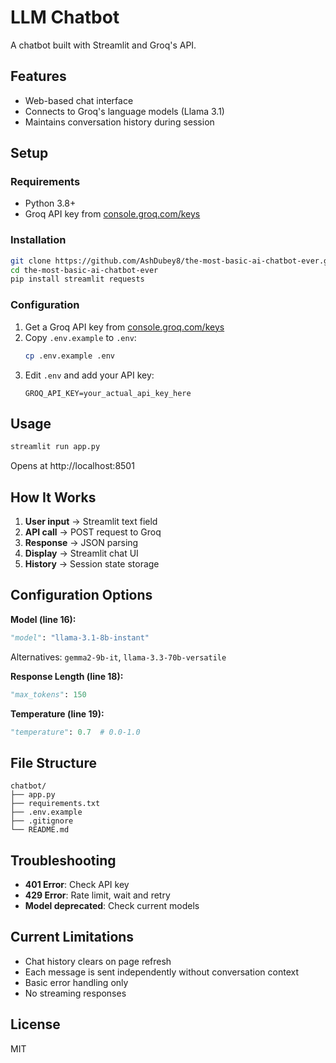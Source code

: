 # LLM Chatbot

A chatbot built with Streamlit and Groq's API.

## Features

- Web-based chat interface
- Connects to Groq's language models (Llama 3.1)
- Maintains conversation history during session

## Setup

### Requirements

- Python 3.8+
- Groq API key from [console.groq.com/keys](https://console.groq.com/keys)

### Installation

```bash
git clone https://github.com/AshDubey8/the-most-basic-ai-chatbot-ever.git
cd the-most-basic-ai-chatbot-ever
pip install streamlit requests
```

### Configuration

1. Get a Groq API key from [console.groq.com/keys](https://console.groq.com/keys)
2. Copy `.env.example` to `.env`:
   ```bash
   cp .env.example .env
   ```
3. Edit `.env` and add your API key:
   ```
   GROQ_API_KEY=your_actual_api_key_here
   ```

## Usage

```bash
streamlit run app.py
```

Opens at http://localhost:8501

## How It Works

1. **User input** → Streamlit text field
2. **API call** → POST request to Groq
3. **Response** → JSON parsing
4. **Display** → Streamlit chat UI
5. **History** → Session state storage

## Configuration Options

**Model (line 16):**
```python
"model": "llama-3.1-8b-instant"
```
Alternatives: `gemma2-9b-it`, `llama-3.3-70b-versatile`

**Response Length (line 18):**
```python
"max_tokens": 150
```

**Temperature (line 19):**
```python
"temperature": 0.7  # 0.0-1.0
```

## File Structure

```
chatbot/
├── app.py
├── requirements.txt
├── .env.example
├── .gitignore
└── README.md
```

## Troubleshooting

- **401 Error**: Check API key
- **429 Error**: Rate limit, wait and retry
- **Model deprecated**: Check current models

## Current Limitations

- Chat history clears on page refresh  
- Each message is sent independently without conversation context
- Basic error handling only
- No streaming responses

## License

MIT
